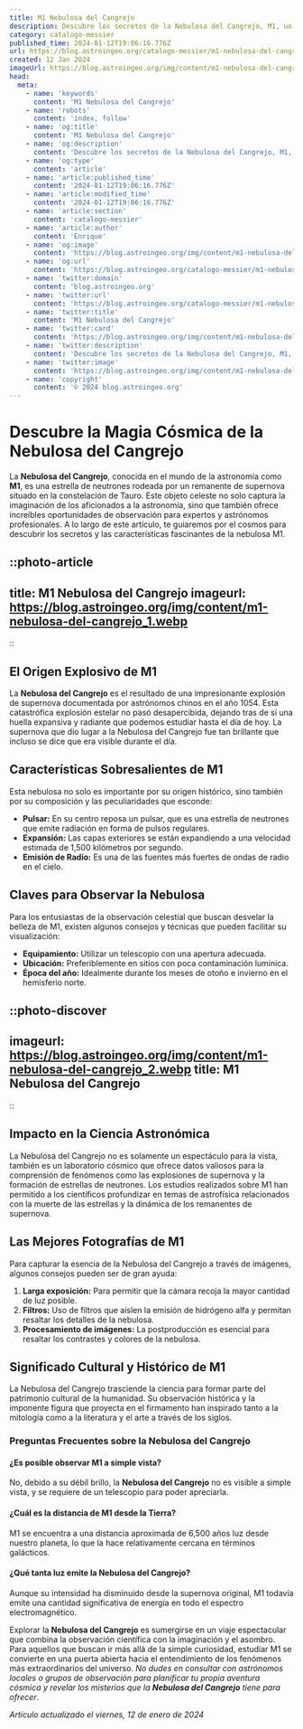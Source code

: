```yaml
---
title: M1 Nebulosa del Cangrejo
description: Descubre los secretos de la Nebulosa del Cangrejo, M1, un remanente astronómico fascinante y testigo de una explosión estelar histórica.
category: catalogo-messier
published_time: 2024-01-12T19:06:16.776Z
url: https://blog.astroingeo.org/catalogo-messier/m1-nebulosa-del-cangrejo
created: 12 Jan 2024
imageUrl: https://blog.astroingeo.org/img/content/m1-nebulosa-del-cangrejo_1.webp
head:
  meta:
    - name: 'keywords'
      content: 'M1 Nebulosa del Cangrejo'
    - name: 'robots'
      content: 'index, follow'
    - name: 'og:title'
      content: 'M1 Nebulosa del Cangrejo'
    - name: 'og:description'
      content: 'Descubre los secretos de la Nebulosa del Cangrejo, M1, un remanente astronómico fascinante y testigo de una explosión estelar histórica.'
    - name: 'og:type'
      content: 'article'
    - name: 'article:published_time'
      content: '2024-01-12T19:06:16.776Z'
    - name: 'article:modified_time'
      content: '2024-01-12T19:06:16.776Z'
    - name: 'article:section'
      content: 'catalogo-messier'
    - name: 'article:author'
      content: 'Enrique'
    - name: 'og:image'
      content: 'https://blog.astroingeo.org/img/content/m1-nebulosa-del-cangrejo_1.webp'
    - name: 'og:url'
      content: 'https://blog.astroingeo.org/catalogo-messier/m1-nebulosa-del-cangrejo'
    - name: 'twitter:domain'
      content: 'blog.astroingeo.org'
    - name: 'twitter:url'
      content: 'https://blog.astroingeo.org/catalogo-messier/m1-nebulosa-del-cangrejo'
    - name: 'twitter:title'
      content: 'M1 Nebulosa del Cangrejo'
    - name: 'twitter:card'
      content: 'https://blog.astroingeo.org/img/content/m1-nebulosa-del-cangrejo_1.webp'
    - name: 'twitter:description'
      content: 'Descubre los secretos de la Nebulosa del Cangrejo, M1, un remanente astronómico fascinante y testigo de una explosión estelar histórica.'
    - name: 'twitter:image'
      content: 'https://blog.astroingeo.org/img/content/m1-nebulosa-del-cangrejo_1.webp'
    - name: 'copyright'
      content: '© 2024 blog.astroingeo.org'
---
```

# Descubre la Magia Cósmica de la Nebulosa del Cangrejo

La **Nebulosa del Cangrejo**, conocida en el mundo de la astronomía como **M1**, es una estrella de neutrones rodeada por un remanente de supernova situado en la constelación de Tauro. Este objeto celeste no solo captura la imaginación de los aficionados a la astronomía, sino que también ofrece increíbles oportunidades de observación para expertos y astrónomos profesionales. A lo largo de este artículo, te guiaremos por el cosmos para descubrir los secretos y las características fascinantes de la nebulosa M1.


::photo-article
---
title: M1 Nebulosa del Cangrejo
imageurl: https://blog.astroingeo.org/img/content/m1-nebulosa-del-cangrejo_1.webp
---
::


## El Origen Explosivo de M1

La **Nebulosa del Cangrejo** es el resultado de una impresionante explosión de supernova documentada por astrónomos chinos en el año 1054. Esta catastrófica explosión estelar no pasó desapercibida, dejando tras de sí una huella expansiva y radiante que podemos estudiar hasta el día de hoy. La supernova que dio lugar a la Nebulosa del Cangrejo fue tan brillante que incluso se dice que era visible durante el día.

## Características Sobresalientes de M1

Esta nebulosa no solo es importante por su origen histórico, sino también por su composición y las peculiaridades que esconde:

- **Pulsar:** En su centro reposa un pulsar, que es una estrella de neutrones que emite radiación en forma de pulsos regulares.
- **Expansión:** Las capas exteriores se están expandiendo a una velocidad estimada de 1,500 kilómetros por segundo.
- **Emisión de Radio:** Es una de las fuentes más fuertes de ondas de radio en el cielo.

## Claves para Observar la Nebulosa

Para los entusiastas de la observación celestial que buscan desvelar la belleza de M1, existen algunos consejos y técnicas que pueden facilitar su visualización:

- **Equipamiento:** Utilizar un telescopio con una apertura adecuada.
- **Ubicación:** Preferiblemente en sitios con poca contaminación lumínica.
- **Época del año:** Idealmente durante los meses de otoño e invierno en el hemisferio norte.


::photo-discover
---
imageurl: https://blog.astroingeo.org/img/content/m1-nebulosa-del-cangrejo_2.webp
title: M1 Nebulosa del Cangrejo
---
::


## Impacto en la Ciencia Astronómica

La Nebulosa del Cangrejo no es solamente un espectáculo para la vista, también es un laboratorio cósmico que ofrece datos valiosos para la comprensión de fenómenos como las explosiones de supernova y la formación de estrellas de neutrones. Los estudios realizados sobre M1 han permitido a los científicos profundizar en temas de astrofísica relacionados con la muerte de las estrellas y la dinámica de los remanentes de supernova.

## Las Mejores Fotografías de M1

Para capturar la esencia de la Nebulosa del Cangrejo a través de imágenes, algunos consejos pueden ser de gran ayuda:

1. **Larga exposición:** Para permitir que la cámara recoja la mayor cantidad de luz posible.
2. **Filtros:** Uso de filtros que aíslen la emisión de hidrógeno alfa y permitan resaltar los detalles de la nebulosa.
3. **Procesamiento de imágenes:** La postproducción es esencial para resaltar los contrastes y colores de la nebulosa.

## Significado Cultural y Histórico de M1

La Nebulosa del Cangrejo trasciende la ciencia para formar parte del patrimonio cultural de la humanidad. Su observación histórica y la imponente figura que proyecta en el firmamento han inspirado tanto a la mitología como a la literatura y el arte a través de los siglos.

### Preguntas Frecuentes sobre la Nebulosa del Cangrejo

#### ¿Es posible observar M1 a simple vista?
No, debido a su débil brillo, la **Nebulosa del Cangrejo** no es visible a simple vista, y se requiere de un telescopio para poder apreciarla.

#### ¿Cuál es la distancia de M1 desde la Tierra?
M1 se encuentra a una distancia aproximada de 6,500 años luz desde nuestro planeta, lo que la hace relativamente cercana en términos galácticos.

#### ¿Qué tanta luz emite la Nebulosa del Cangrejo?
Aunque su intensidad ha disminuido desde la supernova original, M1 todavía emite una cantidad significativa de energía en todo el espectro electromagnético.

Explorar la **Nebulosa del Cangrejo** es sumergirse en un viaje espectacular que combina la observación científica con la imaginación y el asombro. Para aquellos que buscan ir más allá de la simple curiosidad, estudiar M1 se convierte en una puerta abierta hacia el entendimiento de los fenómenos más extraordinarios del universo. _No dudes en consultar con astrónomos locales o grupos de observación para planificar tu propia aventura cósmica y revelar los misterios que la **Nebulosa del Cangrejo** tiene para ofrecer_.

_Artículo actualizado el viernes, 12 de enero de 2024_
